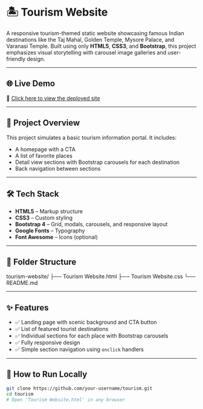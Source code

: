 # 🏝️ Tourism Website

A responsive tourism-themed static website showcasing famous Indian destinations like the Taj Mahal, Golden Temple, Mysore Palace, and Varanasi Temple. Built using only **HTML5**, **CSS3**, and **Bootstrap**, this project emphasizes visual storytelling with carousel image galleries and user-friendly design.

---

## 🌐 Live Demo

🔗 [Click here to view the deployed site](tourofplaces.ccbp.tech)  

---

## 🧠 Project Overview

This project simulates a basic tourism information portal. It includes:
- A homepage with a CTA
- A list of favorite places
- Detail view sections with Bootstrap carousels for each destination
- Back navigation between sections

---

## 🛠️ Tech Stack

- **HTML5** – Markup structure
- **CSS3** – Custom styling
- **Bootstrap 4** – Grid, modals, carousels, and responsive layout
- **Google Fonts** – Typography
- **Font Awesome** – Icons (optional)

---

## 📂 Folder Structure

tourism-website/
├── Tourism Website.html
├── Tourism Website.css
└── README.md


---

## ✨ Features

- ✅ Landing page with scenic background and CTA button
- ✅ List of featured tourist destinations
- ✅ Individual sections for each place with Bootstrap carousels
- ✅ Fully responsive design
- ✅ Simple section navigation using `onclick` handlers

---

## 🚀 How to Run Locally

```bash
git clone https://github.com/your-username/tourism.git
cd tourism
# Open 'Tourism Website.html' in any browser
